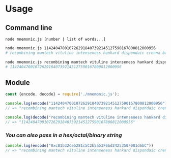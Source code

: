 # Usage

## Command line

`node mnemonic.js [number | list of words...]`

```bash
node mnemonic.js 1142404700107262918407392145127590167800812000956
# recombining mantech vituline intenseness hankard dispondaic crenna baguettes kags
```

```bash
node mnemonic.js recombining mantech vituline intenseness hankard dispondaic crenna baguettes kags
# 1142404700107262918407392145127590167800812000956
```

## Module

```javascript
const {encode, decode} = require('./mnemonic.js');

console.log(encode("1142404700107262918407392145127590167800812000956"))
// => "recombining mantech vituline intenseness hankard dispondaic crenna baguettes kags"

console.log(decode("recombining mantech vituline intenseness hankard dispondaic crenna baguettes kags"))
// => "1142404700107262918407392145127590167800812000956"
```

### _You can also pass in a hex/octal/binary string_

```javascript
console.log(encode("0xc81b32ce5281c5C2b5a53F6bd2425350F081d6bC"))
// => "recombining mantech vituline intenseness hankard dispondaic crenna baguettes kags"
```
